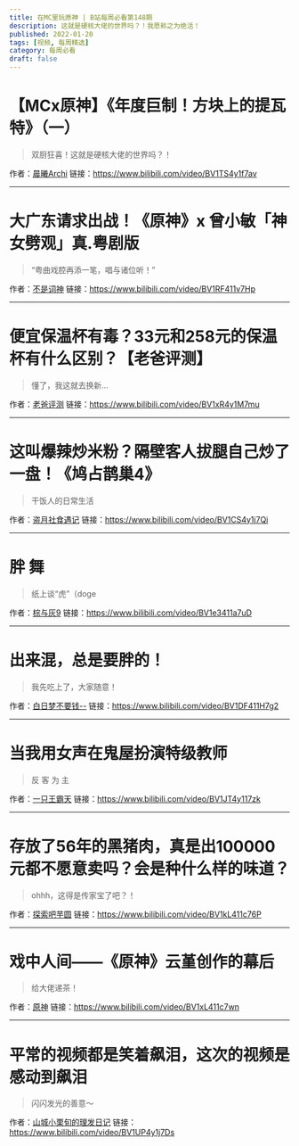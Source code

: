 ```yaml
---
title: 在MC里玩原神 | B站每周必看第148期
description: 这就是硬核大佬的世界吗？！我愿称之为绝活！
published: 2022-01-20
tags: [视频, 每周精选]
category: 每周必看
draft: false
---
```


# 【MCx原神】《年度巨制！方块上的提瓦特》（一）
> 双厨狂喜！这就是硬核大佬的世界吗？！

作者：[晨曦Archi](https://space.bilibili.com/24463430)
链接：https://www.bilibili.com/video/BV1TS4y1f7av

---

# 大广东请求出战！《原神》x 曾小敏「神女劈观」真.粤剧版
> “粤曲戏腔再添一笔，唱与诸位听！”

作者：[不是词神](https://space.bilibili.com/1712395)
链接：https://www.bilibili.com/video/BV1RF411v7Hp

---

# 便宜保温杯有毒？33元和258元的保温杯有什么区别？【老爸评测】
> 懂了，我这就去换新...

作者：[老爸评测](https://space.bilibili.com/347667464)
链接：https://www.bilibili.com/video/BV1xR4y1M7mu

---

# 这叫爆辣炒米粉？隔壁客人拔腿自己炒了一盘！《鸠占鹊巢4》
> 干饭人的日常生活

作者：[盗月社食遇记](https://space.bilibili.com/99157282)
链接：https://www.bilibili.com/video/BV1CS4y1j7Qi

---

# 胖   舞
> 纸上谈“虎”（doge

作者：[棕与灰9](https://space.bilibili.com/360861964)
链接：https://www.bilibili.com/video/BV1e3411a7uD

---

# 出来混，总是要胖的！
> 我先吃上了，大家随意！

作者：[白日梦不要钱--](https://space.bilibili.com/2053132439)
链接：https://www.bilibili.com/video/BV1DF411H7g2

---

# 当我用女声在鬼屋扮演特级教师
> 反 客 为 主

作者：[一只王霸天](https://space.bilibili.com/353019540)
链接：https://www.bilibili.com/video/BV1JT4y117zk

---

# 存放了56年的黑猪肉，真是出100000元都不愿意卖吗？会是种什么样的味道？
> ohhh，这得是传家宝了吧？！

作者：[探索吧芋圆](https://space.bilibili.com/91399769)
链接：https://www.bilibili.com/video/BV1kL411c76P

---

# 戏中人间——《原神》云堇创作的幕后
> 给大佬递茶！

作者：[原神](https://space.bilibili.com/401742377)
链接：https://www.bilibili.com/video/BV1xL411c7wn

---

# 平常的视频都是笑着飙泪，这次的视频是感动到飙泪
> 闪闪发光的善意～

作者：[山城小栗旬的理发日记](https://space.bilibili.com/1869712375)
链接：https://www.bilibili.com/video/BV1UP4y1j7Ds

